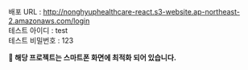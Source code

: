 배포 URL : http://nonghyuphealthcare-react.s3-website.ap-northeast-2.amazonaws.com/login  
테스트 아이디 : test  
테스트 비밀번호 : 123


**🔴 해당 프로젝트는 스마트폰 화면에 최적화 되어 있습니다.**
